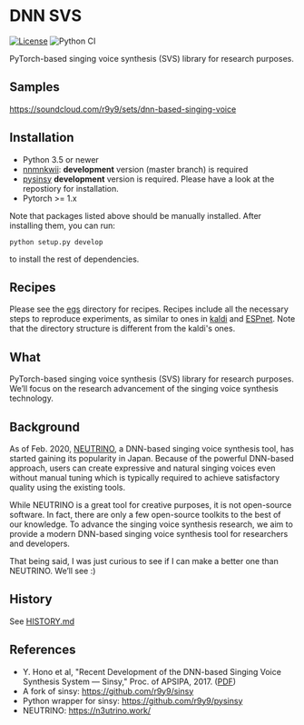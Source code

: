 # DNN SVS

[![License](http://img.shields.io/badge/license-MIT-brightgreen.svg?style=flat)](LICENSE)
![Python CI](https://github.com/r9y9/dnnsvs/workflows/Python%20CI/badge.svg)

PyTorch-based singing voice synthesis (SVS) library for research purposes.

## Samples

https://soundcloud.com/r9y9/sets/dnn-based-singing-voice

## Installation

- Python 3.5 or newer
- [nnmnkwii](https://github.com/r9y9/nnmnkwii): **development** version (master branch) is required
- [pysinsy](https://github.com/r9y9/pysinsy) **development** version is required. Please have a look at the repostiory for installation.
- Pytorch >= 1.x

Note that packages listed above should be manually installed. After installing them, you can run:

```
python setup.py develop
```

to install the rest of dependencies.

## Recipes

Please see the [egs](egs) directory for recipes. Recipes include all the necessary steps to reproduce experiments, as similar to ones in [kaldi](https://github.com/kaldi-asr/kaldi) and [ESPnet](https://github.com/espnet/espnet). Note that the directory structure is different from the kaldi's ones.


## What

PyTorch-based singing voice synthesis (SVS) library for research purposes. We’ll focus on the research advancement of the singing voice synthesis technology.

## Background

As of Feb. 2020, [NEUTRINO](https://n3utrino.work/), a DNN-based singing voice synthesis tool, has started gaining its popularity in Japan. Because of the powerful DNN-based approach, users can create expressive and natural singing voices even without manual tuning which is typically required to achieve satisfactory quality using the existing tools.

While NEUTRINO is a great tool for creative purposes, it is not open-source software. In fact, there are only a few open-source toolkits to the best of our knowledge. To advance the singing voice synthesis research, we aim to provide a modern DNN-based singing voice synthesis tool for researchers and developers.

That being said, I was just curious to see if I can make a better one than NEUTRINO. We’ll see :)

## History

See [HISTORY.md](HISTORY.md)

## References

- Y. Hono et al, "Recent Development of the DNN-based Singing Voice Synthesis System — Sinsy," Proc. of APSIPA, 2017. ([PDF](http://www.apsipa.org/proceedings/2018/pdfs/0001003.pdf))
- A fork of sinsy: https://github.com/r9y9/sinsy
- Python wrapper for sinsy: https://github.com/r9y9/pysinsy
- NEUTRINO: https://n3utrino.work/


